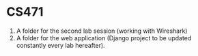 # CS471
1. A folder for the second lab session (working with Wireshark)
2. A folder for the web application (Django project to be updated constantly every lab hereafter).
